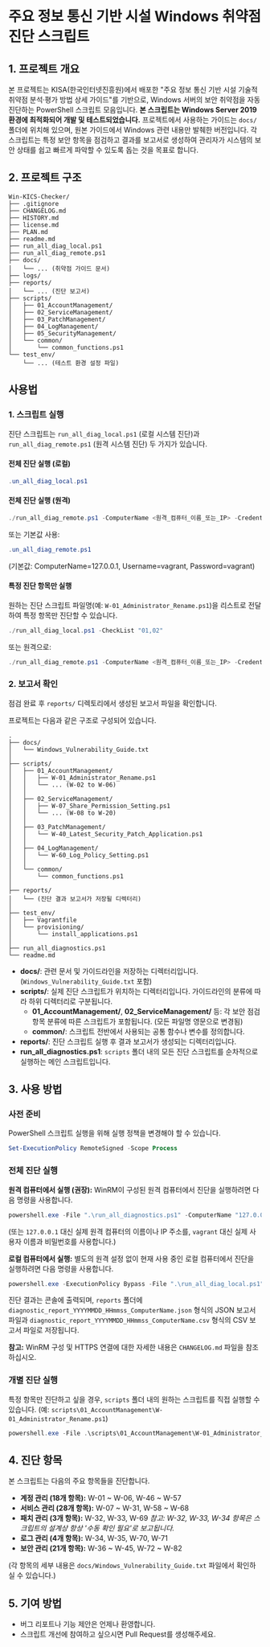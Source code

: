 # 주요 정보 통신 기반 시설 Windows 취약점 진단 스크립트

## 1. 프로젝트 개요

본 프로젝트는 KISA(한국인터넷진흥원)에서 배포한 "주요 정보 통신 기반 시설 기술적 취약점 분석·평가 방법 상세 가이드"를 기반으로, Windows 서버의 보안 취약점을 자동 진단하는 PowerShell 스크립트 모음입니다. **본 스크립트는 Windows Server 2019 환경에 최적화되어 개발 및 테스트되었습니다.** 프로젝트에서 사용하는 가이드는 `docs/` 폴더에 위치해 있으며, 원본 가이드에서 Windows 관련 내용만 발췌한 버전입니다. 각 스크립트는 특정 보안 항목을 점검하고 결과를 보고서로 생성하여 관리자가 시스템의 보안 상태를 쉽고 빠르게 파악할 수 있도록 돕는 것을 목표로 합니다.

## 2. 프로젝트 구조
```
Win-KICS-Checker/
├── .gitignore
├── CHANGELOG.md
├── HISTORY.md
├── license.md
├── PLAN.md
├── readme.md
├── run_all_diag_local.ps1
├── run_all_diag_remote.ps1
├── docs/
│   └── ... (취약점 가이드 문서)
├── logs/
├── reports/
│   └── ... (진단 보고서)
├── scripts/
│   ├── 01_AccountManagement/
│   ├── 02_ServiceManagement/
│   ├── 03_PatchManagement/
│   ├── 04_LogManagement/
│   ├── 05_SecurityManagement/
│   └── common/
│       └── common_functions.ps1
└── test_env/
    └── ... (테스트 환경 설정 파일)
```

## 사용법

### 1. 스크립트 실행

진단 스크립트는 `run_all_diag_local.ps1` (로컬 시스템 진단)과 `run_all_diag_remote.ps1` (원격 시스템 진단) 두 가지가 있습니다.

#### 전체 진단 실행 (로컬)

```powershell
.un_all_diag_local.ps1
```

#### 전체 진단 실행 (원격)

```powershell
./run_all_diag_remote.ps1 -ComputerName <원격_컴퓨터_이름_또는_IP> -Credential (Get-Credential)
```
또는 기본값 사용:

```powershell
.un_all_diag_remote.ps1
```
(기본값: ComputerName=127.0.0.1, Username=vagrant, Password=vagrant)

#### 특정 진단 항목만 실행
원하는 진단 스크립트 파일명(예: `W-01_Administrator_Rename.ps1`)을 리스트로 전달하여 특정 항목만 진단할 수 있습니다.

```powershell
./run_all_diag_local.ps1 -CheckList "01,02"
```
또는 원격으로:

```powershell
./run_all_diag_remote.ps1 -ComputerName <원격_컴퓨터_이름_또는_IP> -Credential (Get-Credential) -CheckList "W-01_Administrator_Rename.ps1", "W-02_Guest_Account_Disable.ps1"
```

### 2. 보고서 확인
점검 완료 후 `reports/` 디렉토리에서 생성된 보고서 파일을 확인합니다.


프로젝트는 다음과 같은 구조로 구성되어 있습니다.

```
.
├── docs/
│   └── Windows_Vulnerability_Guide.txt
│
├── scripts/
│   ├── 01_AccountManagement/
│   │   ├── W-01_Administrator_Rename.ps1
│   │   └── ... (W-02 to W-06)
│   │
│   ├── 02_ServiceManagement/
│   │   ├── W-07_Share_Permission_Setting.ps1
│   │   └── ... (W-08 to W-20)
│   │
│   ├── 03_PatchManagement/
│   │   └── W-40_Latest_Security_Patch_Application.ps1
│   │
│   ├── 04_LogManagement/
│   │   └── W-60_Log_Policy_Setting.ps1
│   │
│   └── common/
│       └── common_functions.ps1
│
├── reports/
│   └── (진단 결과 보고서가 저장될 디렉터리)
│
├── test_env/
│   ├── Vagrantfile
│   └── provisioning/
│       └── install_applications.ps1
│
├── run_all_diagnostics.ps1
└── readme.md
```

- **docs/**: 관련 문서 및 가이드라인을 저장하는 디렉터리입니다. (`Windows_Vulnerability_Guide.txt` 포함)
- **scripts/**: 실제 진단 스크립트가 위치하는 디렉터리입니다. 가이드라인의 분류에 따라 하위 디렉터리로 구분됩니다.
  - **01_AccountManagement/**, **02_ServiceManagement/** 등: 각 보안 점검 항목 분류에 따른 스크립트가 포함됩니다. (모든 파일명 영문으로 변경됨)
  - **common/**: 스크립트 전반에서 사용되는 공통 함수나 변수를 정의합니다.
- **reports/**: 진단 스크립트 실행 후 결과 보고서가 생성되는 디렉터리입니다.
- **run_all_diagnostics.ps1**: `scripts` 폴더 내의 모든 진단 스크립트를 순차적으로 실행하는 메인 스크립트입니다.

## 3. 사용 방법

### 사전 준비

PowerShell 스크립트 실행을 위해 실행 정책을 변경해야 할 수 있습니다.

```powershell
Set-ExecutionPolicy RemoteSigned -Scope Process
```

### 전체 진단 실행

**원격 컴퓨터에서 실행 (권장):**
WinRM이 구성된 원격 컴퓨터에서 진단을 실행하려면 다음 명령을 사용합니다.

```powershell
powershell.exe -File ".\run_all_diagnostics.ps1" -ComputerName "127.0.0.1" -Port 5986 -Username "vagrant" -Password "vagrant"
```
(또는 `127.0.0.1` 대신 실제 원격 컴퓨터의 이름이나 IP 주소를, `vagrant` 대신 실제 사용자 이름과 비밀번호를 사용합니다.)

**로컬 컴퓨터에서 실행:**
별도의 원격 설정 없이 현재 사용 중인 로컬 컴퓨터에서 진단을 실행하려면 다음 명령을 사용합니다.

```powershell
powershell.exe -ExecutionPolicy Bypass -File ".\run_all_diag_local.ps1"
```

진단 결과는 콘솔에 출력되며, `reports` 폴더에 `diagnostic_report_YYYYMMDD_HHmmss_ComputerName.json` 형식의 JSON 보고서 파일과 `diagnostic_report_YYYYMMDD_HHmmss_ComputerName.csv` 형식의 CSV 보고서 파일로 저장됩니다.

**참고:** WinRM 구성 및 HTTPS 연결에 대한 자세한 내용은 `CHANGELOG.md` 파일을 참조하십시오.


### 개별 진단 실행

특정 항목만 진단하고 싶을 경우, `scripts` 폴더 내의 원하는 스크립트를 직접 실행할 수 있습니다. (예: `scripts\01_AccountManagement\W-01_Administrator_Rename.ps1`)

```powershell
powershell.exe -File .\scripts\01_AccountManagement\W-01_Administrator_Rename.ps1
```

## 4. 진단 항목

본 스크립트는 다음의 주요 항목들을 진단합니다.

- **계정 관리 (18개 항목):** W-01 ~ W-06, W-46 ~ W-57
- **서비스 관리 (28개 항목):** W-07 ~ W-31, W-58 ~ W-68
- **패치 관리 (3개 항목):** W-32, W-33, W-69
  *참고: W-32, W-33, W-34 항목은 스크립트의 설계상 항상 '수동 확인 필요'로 보고됩니다.*
- **로그 관리 (4개 항목):** W-34, W-35, W-70, W-71
- **보안 관리 (21개 항목):** W-36 ~ W-45, W-72 ~ W-82

(각 항목의 세부 내용은 `docs/Windows_Vulnerability_Guide.txt` 파일에서 확인하실 수 있습니다.)

## 5. 기여 방법

- 버그 리포트나 기능 제안은 언제나 환영합니다.
- 스크립트 개선에 참여하고 싶으시면 Pull Request를 생성해주세요.
